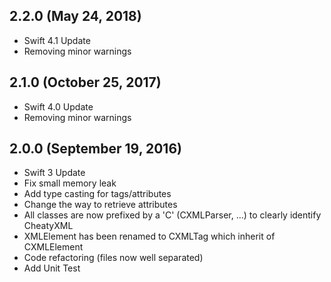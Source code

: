 ## 2.2.0 (May 24, 2018)

- Swift 4.1 Update
- Removing minor warnings


## 2.1.0 (October 25, 2017)

- Swift 4.0 Update
- Removing minor warnings


## 2.0.0 (September 19, 2016)

- Swift 3 Update
- Fix small memory leak
- Add type casting for tags/attributes
- Change the way to retrieve attributes
- All classes are now prefixed by a 'C' (CXMLParser, ...) to clearly identify CheatyXML
- XMLElement has been renamed to CXMLTag which inherit of CXMLElement
- Code refactoring (files now well separated)
- Add Unit Test
